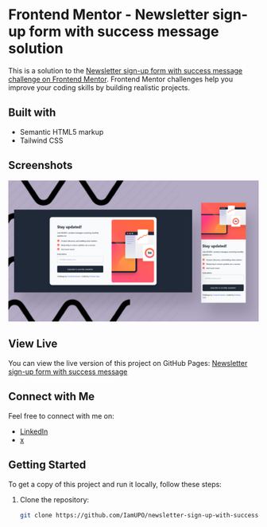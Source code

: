 # Frontend Mentor - Newsletter sign-up form with success message solution

This is a solution to the [Newsletter sign-up form with success message challenge on Frontend Mentor](https://www.frontendmentor.io/challenges/newsletter-signup-form-with-success-message-3FC1AZbNrv). Frontend Mentor challenges help you improve your coding skills by building realistic projects.

## Built with

- Semantic HTML5 markup
- Tailwind CSS

## Screenshots

![Screenshot 1](img/screenshot.png)

## View Live

You can view the live version of this project on GitHub Pages: [Newsletter sign-up form with success message](https://iamupo.github.io/newsletter-sign-up-with-success-message-main/)

## Connect with Me

Feel free to connect with me on:

- [LinkedIn](https://www.linkedin.com/in/iamupo/)
- [x](https://www.x.com/iamupo/)

## Getting Started

To get a copy of this project and run it locally, follow these steps:

1. Clone the repository:

   ```bash
   git clone https://github.com/IamUPO/newsletter-sign-up-with-success-message-main.git
